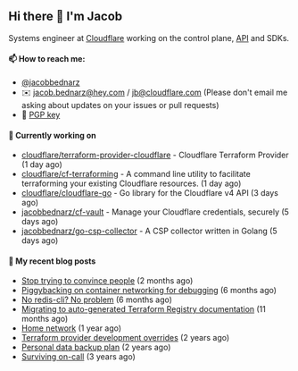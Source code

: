 ## Hi there 👋 I'm Jacob

Systems engineer at [Cloudflare](https://cloudflare.com) working on the control plane, [API](https://api.cloudflare.com) and SDKs.

#### 📫 How to reach me:

- [@jacobbednarz](https://twitter.com/jacobbednarz)
- ✉️ jacob.bednarz@hey.com / jb@cloudflare.com (Please don't email me asking about updates on your issues or pull requests)
- 🔐 [PGP key](https://keybase.io/jacobbednarz/pgp_keys.asc)

#### 👷 Currently working on


- [cloudflare/terraform-provider-cloudflare](https://github.com/cloudflare/terraform-provider-cloudflare) - Cloudflare Terraform Provider (1 day ago)
- [cloudflare/cf-terraforming](https://github.com/cloudflare/cf-terraforming) - A command line utility to facilitate terraforming your existing Cloudflare resources. (1 day ago)
- [cloudflare/cloudflare-go](https://github.com/cloudflare/cloudflare-go) - Go library for the Cloudflare v4 API (3 days ago)
- [jacobbednarz/cf-vault](https://github.com/jacobbednarz/cf-vault) - Manage your Cloudflare credentials, securely (5 days ago)
- [jacobbednarz/go-csp-collector](https://github.com/jacobbednarz/go-csp-collector) - A CSP collector written in Golang (5 days ago)

#### 📜 My recent blog posts


- [Stop trying to convince people](https://jacobbednarz.com/stop-trying-to-convince-people) (2 months ago)
- [Piggybacking on container networking for debugging](https://jacobbednarz.com/piggybacking-on-container-networking-for-debugging) (6 months ago)
- [No redis-cli? No problem](https://jacobbednarz.com/no-redis-cli-no-problem) (6 months ago)
- [Migrating to auto-generated Terraform Registry documentation](https://jacobbednarz.com/migrating-to-auto-generated-terraform-registry-documentation) (11 months ago)
- [Home network](https://jacobbednarz.com/home-network-and-lab) (1 year ago)
- [Terraform provider development overrides](https://jacobbednarz.com/terraform-provider-development-overrides) (2 years ago)
- [Personal data backup plan](https://jacobbednarz.com/personal-data-backup-plan) (2 years ago)
- [Surviving on-call](https://jacobbednarz.com/surviving-on-call) (3 years ago)
